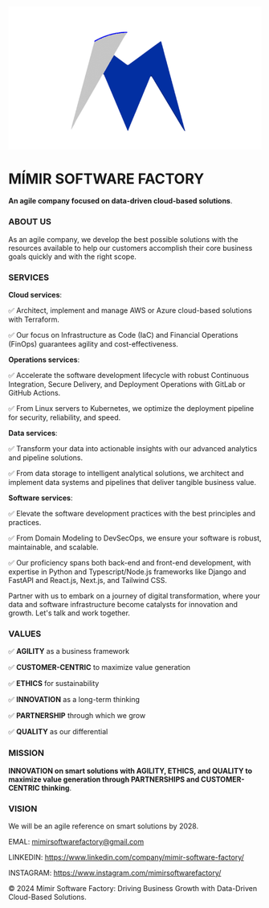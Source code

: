 ![Mímir Logo ><](https://github.com/MimirCompany/.github/blob/main/files/dark-mimir-icon.png)

# MÍMIR SOFTWARE FACTORY
**An agile company focused on data-driven cloud-based solutions**.

### ABOUT US
As an agile company, we develop the best possible solutions with the resources available to help our customers accomplish their core business goals quickly and with the right scope.

### SERVICES

**Cloud services**:

✅ Architect, implement and manage AWS or Azure cloud-based solutions with Terraform.

✅ Our focus on Infrastructure as Code (IaC) and Financial Operations (FinOps) guarantees agility and cost-effectiveness.

**Operations services**:

✅ Accelerate the software development lifecycle with robust Continuous Integration, Secure Delivery, and Deployment Operations with GitLab or GitHub Actions.

✅ From Linux servers to Kubernetes, we optimize the deployment pipeline for security, reliability, and speed.

**Data services**:

✅ Transform your data into actionable insights with our advanced analytics and pipeline solutions.

✅ From data storage to intelligent analytical solutions, we architect and implement data systems and pipelines that deliver tangible business value.

**Software services**:

✅ Elevate the software development practices with the best principles and practices.

✅ From Domain Modeling to DevSecOps, we ensure your software is robust, maintainable, and scalable.

✅ Our proficiency spans both back-end and front-end development, with expertise in Python and Typescript/Node.js frameworks like Django and FastAPI and React.js, Next.js, and Tailwind CSS.

Partner with us to embark on a journey of digital transformation, where your data and software infrastructure become catalysts for innovation and growth. Let's talk and work together.

### VALUES

✅ **AGILITY** as a business framework

✅ **CUSTOMER-CENTRIC** to maximize value generation

✅ **ETHICS** for sustainability

✅ **INNOVATION** as a long-term thinking

✅ **PARTNERSHIP** through which we grow

✅ **QUALITY** as our differential

### MISSION
**INNOVATION on smart solutions with AGILITY, ETHICS, and QUALITY to maximize value generation through PARTNERSHIPS and CUSTOMER-CENTRIC thinking**.

### VISION
We will be an agile reference on smart solutions by 2028.

EMAL: mimirsoftwarefactory@gmail.com

LINKEDIN: https://www.linkedin.com/company/mimir-software-factory/

INSTAGRAM: https://www.instagram.com/mimirsoftwarefactory/

© 2024 Mímir Software Factory: Driving Business Growth with Data-Driven Cloud-Based Solutions.
